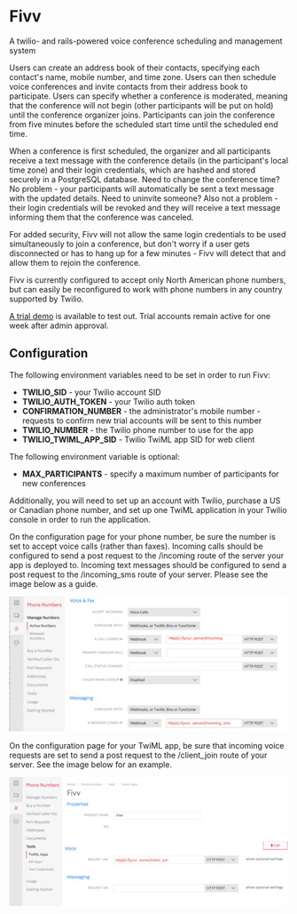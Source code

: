 # Fivv
A twilio- and rails-powered voice conference scheduling and management system

Users can create an address book of their contacts, specifying each contact's name, mobile number, and time zone. Users can then schedule voice conferences and invite contacts from their address book to participate. Users can specify whether a conference is moderated, meaning that the conference will not begin (other participants will be put on hold) until the conference organizer joins. Participants can join the conference from five minutes before the scheduled start time until the scheduled end time.

When a conference is first scheduled, the organizer and all participants receive a text message with the conference details (in the participant's local time zone) and their login credentials, which are hashed and stored securely in a PostgreSQL database. Need to change the conference time? No problem - your participants will automatically be sent a text message with the updated details. Need to uninvite someone? Also not a problem - their login credentials will be revoked and they will receive a text message informing them that the conference was canceled.

For added security, Fivv will not allow the same login credentials to be used simultaneously to join a conference, but don't worry if a user gets disconnected or has to hang up for a few minutes - Fivv will detect that and allow them to rejoin the conference.

Fivv is currently configured to accept only North American phone numbers, but can easily be reconfigured to work with phone numbers in any country supported by Twilio.

[A trial demo](http://fivv.samhopkins.tech/) is available to test out. Trial accounts remain active for one week after admin approval.

## Configuration
The following environment variables need to be set in order to run Fivv:
  * **TWILIO_SID** - your Twilio account SID
  * **TWILIO_AUTH_TOKEN** - your Twilio auth token
  * **CONFIRMATION_NUMBER** - the administrator's mobile number - requests to confirm new trial accounts will be sent to this number
  * **TWILIO_NUMBER** - the Twilio phone number to use for the app
  * **TWILIO_TWIML_APP_SID** - Twilio TwiML app SID for web client
  
The following environment variable is optional:
  * **MAX_PARTICIPANTS** - specify a maximum number of participants for new conferences

Additionally, you will need to set up an account with Twilio, purchase a US or Canadian phone number, and set up one TwiML application in your Twilio console in order to run the application.

On the configuration page for your phone number, be sure the number is set to accept voice calls (rather than faxes). Incoming calls should be configured to send a post request to the /incoming route of the server your app is deployed to. Incoming text messages should be configured to send a post request to the /incoming_sms route of your server. Please see the image below as a guide.

![Twilio phone number configuration example](readme_assets/twilio_setup1.jpg)

On the configuration page for your TwiML app, be sure that incoming voice requests are set to send a post request to the /client_join route of your server. See the image below for an example.

![Twilio TwiML app configuration example](readme_assets/twilio_setup2.jpg)
  
